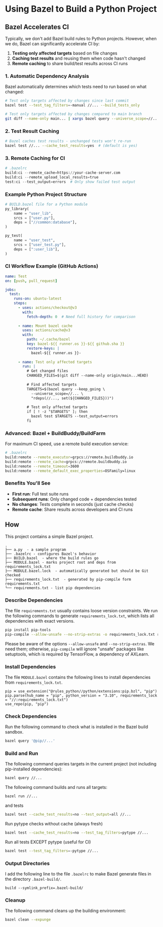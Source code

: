 # Using Bazel to Build a Python Project

## Bazel Accelerates CI

Typically, we don't add Bazel build rules to Python projects. However, when we do, Bazel can significantly accelerate CI by:

1. **Testing only affected targets** based on file changes
2. **Caching test results** and reusing them when code hasn't changed
3. **Remote caching** to share build/test results across CI runs

### 1. Automatic Dependency Analysis

Bazel automatically determines which tests need to run based on what changed:

```bash
# Test only targets affected by changes since last commit
bazel test --test_tag_filters=-manual //... --build_tests_only

# Test only targets affected by changes compared to main branch
git diff --name-only main... | xargs bazel query --universe_scope=//... "rdeps(//..., set({}))" | xargs bazel test
```

### 2. Test Result Caching

```bash
# Bazel caches test results - unchanged tests won't re-run
bazel test //... --cache_test_results=yes  # (default is yes)
```

### 3. Remote Caching for CI

```python
# .bazelrc
build:ci --remote_cache=https://your-cache-server.com
build:ci --remote_upload_local_results=true
test:ci --test_output=errors  # Only show failed test output
```

### Example Python Project Structure

```python
# BUILD.bazel file for a Python module
py_library(
    name = "user_lib",
    srcs = ["user.py"],
    deps = ["//common:database"],
)

py_test(
    name = "user_test",
    srcs = ["user_test.py"],
    deps = [":user_lib"],
)
```

### CI Workflow Example (GitHub Actions)

```yaml
name: Test
on: [push, pull_request]

jobs:
  test:
    runs-on: ubuntu-latest
    steps:
      - uses: actions/checkout@v3
        with:
          fetch-depth: 0  # Need full history for comparison
      
      - name: Mount bazel cache
        uses: actions/cache@v3
        with:
          path: ~/.cache/bazel
          key: bazel-${{ runner.os }}-${{ github.sha }}
          restore-keys: |
            bazel-${{ runner.os }}-
      
      - name: Test only affected targets
        run: |
          # Get changed files
          CHANGED_FILES=$(git diff --name-only origin/main...HEAD)
          
          # Find affected targets
          TARGETS=$(bazel query --keep_going \
            --universe_scope=//... \
            "rdeps(//..., set(${CHANGED_FILES}))")
          
          # Test only affected targets
          if [ ! -z "$TARGETS" ]; then
            bazel test $TARGETS --test_output=errors
          fi
```

### Advanced: Bazel + BuildBuddy/BuildFarm

For maximum CI speed, use a remote build execution service:

```bash
# .bazelrc
build:remote --remote_executor=grpcs://remote.buildbuddy.io
build:remote --remote_cache=grpcs://remote.buildbuddy.io
build:remote --remote_timeout=3600
build:remote --remote_default_exec_properties=OSFamily=linux
```

### Benefits You'll See

- **First run**: Full test suite runs
- **Subsequent runs**: Only changed code + dependencies tested
- **No changes**: Tests complete in seconds (just cache checks)
- **Remote cache**: Share results across developers and CI runs

## How

This project contains a simple Bazel project.

```
.
├── a.py  - a sample program
├── .bazelrc - configures Bazel's behavior
├── BUILD.bazel  - where the build rules go
├── MODULE.bazel - marks project root and deps from requirements_lock.txt
├── MODULE.bazel.lock  - automatically generated but should be Git checked
├── requirements_lock.txt  - generated by pip-compile form requirements.txt
└── requirements.txt - list pip dependencies
```

### Describe Dependencies

The file `requirements.txt` usually contains loose version constraints. We run the following commands to generate `requirements_lock.txt`, which lists all dependencies with exact versions.

```bash
pip install pip-tools
pip-compile --allow-unsafe --no-strip-extras -o requirements_lock.txt requirements.txt
```

Please be aware of the options `--allow-unsafe` and `--no-strip-extras`.  We need them; otherwise, `pip-compile` will ignore "unsafe" packages like setuptools, which is required by TensorFlow, a dependency of AXLearn.

### Install Dependencies

The file `MODULE.bazel` contains the following lines to install dependencies from `requirements_lock.txt`.

```bazel
pip = use_extension("@rules_python//python/extensions:pip.bzl", "pip")
pip.parse(hub_name = "pip", python_version = "3.10", requirements_lock = "//:requirements_lock.txt")
use_repo(pip, "pip")
```

### Check Dependencies

Run the following command to check what is installed in the Bazel build sandbox.

```bash
bazel query '@pip//...'
```

### Build and Run

The following command queries targets in the current project (not including pip-installed dependencies):

```bash
bazel query //...
```

The following command builds and runs all targets:

```bash
bazel run //...
```

and tests

```bash
bazel test --cache_test_results=no --test_output=all //...
```

Run pytype checks without cache (always fresh)

```bash
bazel test --cache_test_results=no --test_tag_filters=pytype //...
```

Run all tests EXCEPT pytype (useful for CI)

```bash
bazel test --test_tag_filters=-pytype //...
```

### Output Directories

I add the following line to the file `.bazelrc` to make Bazel generate files in the directory `.bazel-build/`.

```bazel
build --symlink_prefix=.bazel-build/
```

### Cleanup

The following command cleans up the building environment:

```bash
bazel clean --expunge
```
